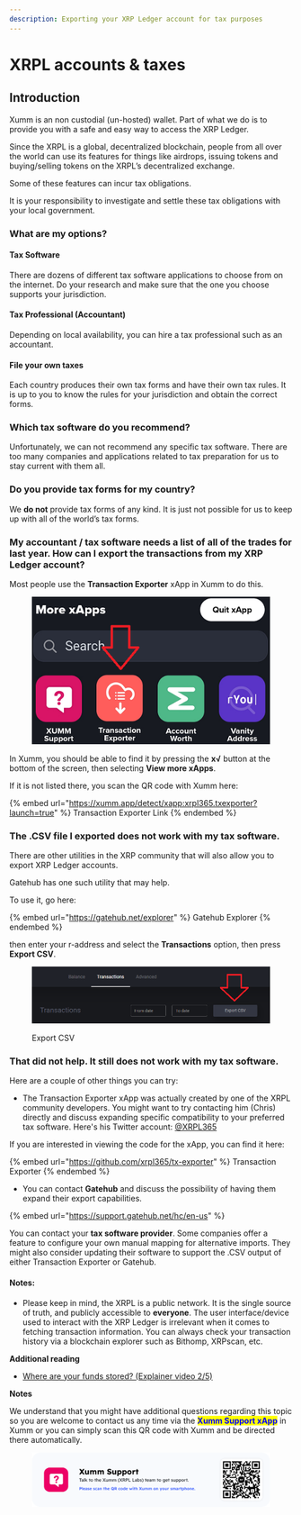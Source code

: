 ```yaml
---
description: Exporting your XRP Ledger account for tax purposes
---
```


# XRPL accounts & taxes

## **Introduction**

Xumm is an non custodial (un-hosted) wallet. Part of what we do is to provide you with a safe and easy way to access the XRP Ledger.

Since the XRPL is a global, decentralized blockchain, people from all over the world can use its features for things like airdrops, issuing tokens and buying/selling tokens on the XRPL’s decentralized exchange.

Some of these features can incur tax obligations.

It is your responsibility to investigate and settle these tax obligations with your local government.

### **What are my options?**

#### **Tax Software**

There are dozens of different tax software applications to choose from on the internet. Do your research and make sure that the one you choose supports your jurisdiction.

#### **Tax Professional (Accountant)**

Depending on local availability, you can hire a tax professional such as an accountant.

#### **File your own taxes**

Each country produces their own tax forms and have their own tax rules. It is up to you to know the rules for your jurisdiction and obtain the correct forms.

### **Which tax software do you recommend?**

Unfortunately, we can not recommend any specific tax software. There are too many companies and applications related to tax preparation for us to stay current with them all.

### **Do you provide tax forms for my country?**

We **do not** provide tax forms of any kind. It is just not possible for us to keep up with all of the world’s tax forms.

### **My accountant / tax software needs a list of all of the trades for last year. How can I export the transactions from my XRP Ledger account?**

Most people use the **Transaction Exporter** xApp in Xumm to do this.

<figure><img src="../.gitbook/assets/Transaction exporter.png" alt=""><figcaption></figcaption></figure>

In Xumm, you should be able to find it by pressing the **x√** button at the bottom of the screen, then selecting **View more xApps**.

If it is not listed there, you scan the QR code with Xumm here:

{% embed url="https://xumm.app/detect/xapp:xrpl365.txexporter?launch=true" %}
Transaction Exporter Link
{% endembed %}

### **The .CSV file I exported does not work with my tax software.**

There are other utilities in the XRP community that will also allow you to export XRP Ledger accounts.

Gatehub has one such utility that may help.

To use it, go here:

{% embed url="https://gatehub.net/explorer" %}
Gatehub Explorer
{% endembed %}

then enter your r-address and select the **Transactions** option, then press **Export CSV**.



<figure><img src="../.gitbook/assets/Export CSV.png" alt=""><figcaption><p>Export CSV</p></figcaption></figure>

### **That did not help. It still does not work with my tax software.**

Here are a couple of other things you can try:

* The Transaction Exporter xApp was actually created by one of the XRPL community developers. You might want to try contacting him (Chris) directly and discuss expanding specific compatibility to your preferred tax software. Here's his Twitter account: [@XRPL365](https://twitter.com/xrpl365)

If you are interested in viewing the code for the xApp, you can find it here:

{% embed url="https://github.com/xrpl365/tx-exporter" %}
Transaction Exporter
{% endembed %}

* You can contact **Gatehub** and discuss the possibility of having them expand their export capabilities.

{% embed url="https://support.gatehub.net/hc/en-us" %}

You can contact your **tax software provider**. Some companies offer a feature to configure your own manual mapping for alternative imports. They might also consider updating their software to support the .CSV output of either Transaction Exporter or Gatehub.

#### **Notes:**

* Please keep in mind, the XRPL is a public network. It is the single source of truth, and publicly accessible to **everyone**. The user interface/device used to interact with the XRP Ledger is irrelevant when it comes to fetching transaction information. You can always check your transaction history via a blockchain explorer such as Bithomp, XRPscan, etc.

**Additional reading**

* [Where are your funds stored? (Explainer video 2/5)](https://support.xumm.app/hc/en-us/articles/4408081411474)

**Notes**

We understand that you might have additional questions regarding this topic so you are welcome to contact us any time via the <mark style="color:blue;">**Xumm Support xApp**</mark> in Xumm or you can simply scan this QR code with Xumm and be directed there automatically.

<figure><img src="../.gitbook/assets/Support banner Xumm.png" alt=""><figcaption></figcaption></figure>
